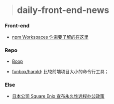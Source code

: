 > # daily-front-end-news

### Front-end

- [npm Workspaces 你需要了解的在这里](https://hyperfoo.io/posts/npm-7-workspaces-1)

### Repo

- [Boop](https://www.joshwcomeau.com/react/boop/)

- [funbox/harold](https://github.com/funbox/harold): 比较前端项目大小的命令行工具；

### Else

- [日本公司 Square Enix 宣布永久性远程办公政策](https://www.jp.square-enix.com/company/en/news/2020/html/df9995782da2d516db9ebac425d02d4019665f70.html)
